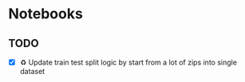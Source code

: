 # Notebooks

## TODO

- [x] ♻️ Update train test split logic by start from a lot of zips into single dataset
